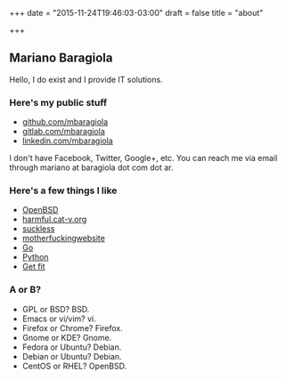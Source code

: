 +++
date = "2015-11-24T19:46:03-03:00"
draft = false
title = "about"

+++

## Mariano Baragiola

Hello, I do exist and I provide IT solutions.

### Here's my public stuff

* [github.com/mbaragiola](https://github.com/mbaragiola)
* [gitlab.com/mbaragiola](https://gitlab.com/u/mbaragiola)
* [linkedin.com/mbaragiola](https://ar.linkedin.com/in/marianobaragiola)

I don't have Facebook, Twitter, Google+, etc.
You can reach me via email through mariano at baragiola dot com dot ar.

### Here's a few things I like

* [OpenBSD](http://www.openbsd.org/)
* [harmful.cat-v.org](http://harmful.cat-v.org/)
* [suckless](http://suckless.org/)
* [motherfuckingwebsite](http://www.motherfuckingwebsite.com/)
* [Go](http://golang.org/)
* [Python](http://python.org/)
* [Get fit](http://liamrosen.com/fitness.html)

### A or B?

* GPL or BSD? BSD.
* Emacs or vi/vim? vi.
* Firefox or Chrome? Firefox.
* Gnome or KDE? Gnome.
* Fedora or Ubuntu? Debian.
* Debian or Ubuntu? Debian.
* CentOS or RHEL? OpenBSD.

